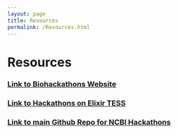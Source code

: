 ```yaml
---
layout: page
title: Resources
permalink: /Resources.html
---
```


# Resources

### <a href="http://biohackathon.org/">Link to Biohackathons Website</a>

### <a href="https://tess.elixir-europe.org/search?utf8=%E2%9C%93&q=hackathon">Link to Hackathons on Elixir TESS</a>

### <a href="https://github.com/NCBI-Hackathons">Link to main Github Repo for NCBI Hackathons</a>

